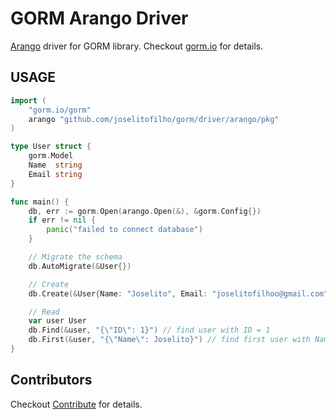 # GORM Arango Driver

[Arango](https://www.arangodb.com/) driver for GORM library. Checkout [gorm.io](https://gorm.io) for details.

## USAGE

```go
import (
    "gorm.io/gorm"
    arango "github.com/joselitofilho/gorm/driver/arango/pkg"
)

type User struct {
	gorm.Model
	Name  string
	Email string
}

func main() {
    db, err := gorm.Open(arango.Open(&), &gorm.Config{})
    if err != nil {
        panic("failed to connect database")
    }

    // Migrate the schema
    db.AutoMigrate(&User{})

    // Create
    db.Create(&User{Name: "Joselito", Email: "joselitofilhoo@gmail.com"})

    // Read
    var user User
    db.Find(&user, "{\"ID\": 1}") // find user with ID = 1
    db.First(&user, "{\"Name\": Joselito}") // find first user with Name is Joselito
}
```

## Contributors

Checkout [Contribute](docs/CONTRIBUTING.md) for details.